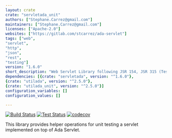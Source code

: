 ```yaml
---
layout: crate
crate: "servletada_unit"
authors: ["Stephane.Carrez@gmail.com"]
maintainers: ["Stephane.Carrez@gmail.com"]
licenses: ["Apache-2.0"]
websites: ["https://gitlab.com/stcarrez/ada-servlet"]
tags: ["web",
"servlet",
"http",
"json",
"rest",
"testing"]
version: "1.6.0"
short_description: "Web Servlet Library following JSR 154, JSR 315 (Testing framework)"
dependencies: [{crate: "servletada", version: "^1.6.0"},
{crate: "utilada", version: "^2.5.0"},
{crate: "utilada_unit", version: "^2.5.0"}]
configuration_variables: []
configuration_values: []

---
```

[![Build Status](https://img.shields.io/jenkins/s/http/jenkins.vacs.fr/Ada-Servlet.svg)](https://jenkins.vacs.fr/job/Ada-Servlet/)
[![Test Status](https://img.shields.io/jenkins/t/http/jenkins.vacs.fr/Ada-Servlet.svg)](https://jenkins.vacs.fr/job/Ada-Servlet/)
[![codecov](https://codecov.io/gh/stcarrez/ada-servlet/branch/master/graph/badge.svg)](https://codecov.io/gh/stcarrez/ada-servlet)

This library provides helper operations for unit testing a servlet implemented on top of
Ada Servlet.



